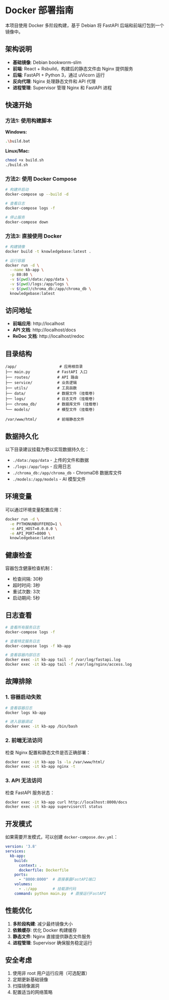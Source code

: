 # Docker 部署指南

本项目使用 Docker 多阶段构建，基于 Debian 将 FastAPI 后端和前端打包到一个镜像中。

## 架构说明

- **基础镜像**: Debian bookworm-slim
- **前端**: React + Rsbuild，构建后的静态文件由 Nginx 提供服务
- **后端**: FastAPI + Python 3，通过 uVicorn 运行
- **反向代理**: Nginx 处理静态文件和 API 代理
- **进程管理**: Supervisor 管理 Nginx 和 FastAPI 进程

## 快速开始

### 方法1: 使用构建脚本

**Windows:**
```bash
.\build.bat
```

**Linux/Mac:**
```bash
chmod +x build.sh
./build.sh
```

### 方法2: 使用 Docker Compose

```bash
# 构建并启动
docker-compose up --build -d

# 查看日志
docker-compose logs -f

# 停止服务
docker-compose down
```

### 方法3: 直接使用 Docker

```bash
# 构建镜像
docker build -t knowledgebase:latest .

# 运行容器
docker run -d \
  --name kb-app \
  -p 80:80 \
  -v $(pwd)/data:/app/data \
  -v $(pwd)/logs:/app/logs \
  -v $(pwd)/chroma_db:/app/chroma_db \
  knowledgebase:latest
```

## 访问地址

- **前端应用**: http://localhost
- **API 文档**: http://localhost/docs
- **ReDoc 文档**: http://localhost/redoc

## 目录结构

```
/app/                   # 应用根目录
├── main.py            # FastAPI 入口
├── routes/            # API 路由
├── service/           # 业务逻辑
├── utils/             # 工具函数
├── data/              # 数据文件 (挂载卷)
├── logs/              # 日志文件 (挂载卷)
├── chroma_db/         # 数据库文件 (挂载卷)
└── models/            # 模型文件 (挂载卷)

/var/www/html/         # 前端静态文件
```

## 数据持久化

以下目录建议挂载为卷以实现数据持久化：

- `./data:/app/data` - 上传的文件和数据
- `./logs:/app/logs` - 应用日志
- `./chroma_db:/app/chroma_db` - ChromaDB 数据库文件
- `./models:/app/models` - AI 模型文件

## 环境变量

可以通过环境变量配置应用：

```bash
docker run -d \
  -e PYTHONUNBUFFERED=1 \
  -e API_HOST=0.0.0.0 \
  -e API_PORT=8000 \
  knowledgebase:latest
```

## 健康检查

容器包含健康检查机制：
- 检查间隔: 30秒
- 超时时间: 3秒
- 重试次数: 3次
- 启动期间: 5秒

## 日志查看

```bash
# 查看所有服务日志
docker-compose logs -f

# 查看特定服务日志
docker-compose logs -f kb-app

# 查看容器内部日志
docker exec -it kb-app tail -f /var/log/fastapi.log
docker exec -it kb-app tail -f /var/log/nginx/access.log
```

## 故障排除

### 1. 容器启动失败
```bash
# 查看容器日志
docker logs kb-app

# 进入容器调试
docker exec -it kb-app /bin/bash
```

### 2. 前端无法访问
检查 Nginx 配置和静态文件是否正确部署：
```bash
docker exec -it kb-app ls -la /var/www/html/
docker exec -it kb-app nginx -t
```

### 3. API 无法访问
检查 FastAPI 服务状态：
```bash
docker exec -it kb-app curl http://localhost:8000/docs
docker exec -it kb-app supervisorctl status
```

## 开发模式

如果需要开发模式，可以创建 `docker-compose.dev.yml`：

```yaml
version: '3.8'
services:
  kb-app:
    build:
      context: .
      dockerfile: Dockerfile
    ports:
      - "8000:8000"  # 直接暴露FastAPI端口
    volumes:
      - .:/app       # 挂载源代码
    command: python main.py  # 直接运行FastAPI
```

## 性能优化

1. **多阶段构建**: 减少最终镜像大小
2. **依赖缓存**: 优化 Docker 构建缓存
3. **静态文件**: Nginx 直接提供静态文件服务
4. **进程管理**: Supervisor 确保服务稳定运行

## 安全考虑

1. 使用非 root 用户运行应用（可选配置）
2. 定期更新基础镜像
3. 扫描镜像漏洞
4. 配置适当的网络策略